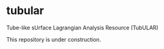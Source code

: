 # tubular
Tube-like sUrface Lagrangian Analysis Resource (TubULAR)

This repository is under construction. 
